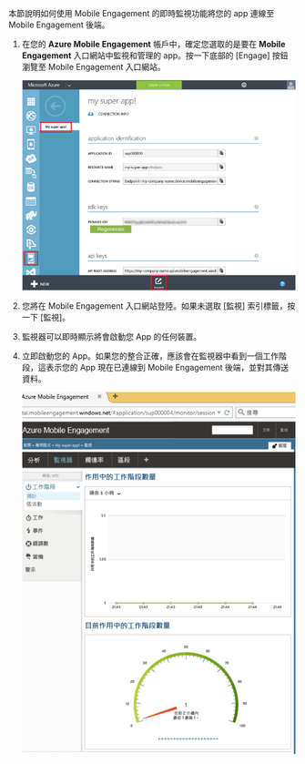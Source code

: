 本節說明如何使用 Mobile Engagement 的即時監視功能將您的 app 連線至 Mobile Engagement 後端。

1. 在您的 **Azure Mobile Engagement** 帳戶中，確定您選取的是要在 **Mobile Engagement** 入口網站中監視和管理的 app。按一下底部的 [Engage] 按鈕瀏覽至 Mobile Engagement 入口網站。 

	 ![](./media/mobile-engagement-connect-app-with-monitor/engage-button.png)

2. 您將在 Mobile Engagement 入口網站登陸。如果未選取 [監視] 索引標籤，按一下 [監視]。

3. 監視器可以即時顯示將會啟動您 App 的任何裝置。
	 
4. 立即啟動您的 App。如果您的整合正確，應該會在監視器中看到一個工作階段，這表示您的 App 現在已連線到 Mobile Engagement 後端，並對其傳送資料。
	
	 ![](./media/mobile-engagement-connect-app-with-monitor/monitor.png)

<!---HONumber=AcomDC_0615_2016-->